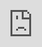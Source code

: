 ```yaml
---
layout: archive
title: ""
permalink: /papua/
author_profile: true
redirect_from:
  - /resume
---
```


{% include base_path %}

For those interested in the two languages that I have worked on. content follows here.

<iframe src="https://player.vimeo.com/video/757315059?badge=0&amp;autopause=0&amp;player_id=0&amp;app_id=58479" frameborder="0" allow="autoplay; fullscreen; picture-in-picture; clipboard-write" style="position:absolute;top:0;left:0;width:100%;height:100%;" title="Marua's story"></iframe></div><script src="https://player.vimeo.com/api/player.js">

<iframe src="https://player.vimeo.com/video/335119399?badge=0&amp;autopause=0&amp;player_id=0&amp;app_id=58479" frameborder="0" allow="autoplay; fullscreen; picture-in-picture; clipboard-write" style="position:absolute;top:0;left:0;width:100%;height:100%;" title="Bine documentation project"></iframe></div><script src="https://player.vimeo.com/api/player.js">